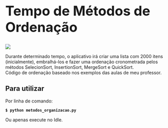 <b><h1>Tempo de Métodos de Ordenação</h1></b>
-
<img src="https://img.shields.io/pypi/pyversions/Django.svg" />
<p>
Durante determinado tempo, o aplicativo irá criar uma lista com 2000 itens (inicialmente), embralhá-los e fazer uma ordenação cronometrada pelos métodos SelecionSort, InsertionSort, MergeSort e QuickSort.</br>
Código de ordenação baseado nos exemplos das aulas de meu professor.
</p>
<b><h2>Para utilizar</h2></b>
Por linha de comando:

<code>__$ python metodos_organizacao.py__</code>

Ou apenas execute no Idle.
